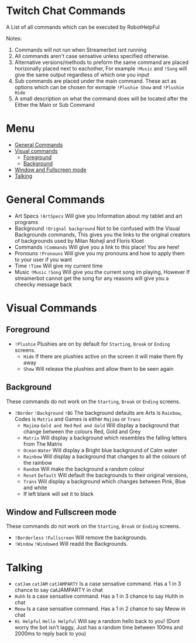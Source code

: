# Twitch Chat Commands
A List of all commands which can be executed by RobotHelpFul

Notes: 
1. Commands will not run when Streamerbot isnt running
2. All commands aren't case sensative unless specified otherwise. 
3. Alternative versions/methods to preform the same command are placed horizonally placed next to eachother, For example `!Music` and `!Song` will give the same output regardless of which one you input   
4. Sub commands are placed under the main command. These act as options which can be chosen for exmaple `!Plushie Show` and `!Plushie Hide`
5. A small description on what the command does will be located after the Either the Main or Sub Command

# Menu
* [General Commands](https://github.com/Robotrowful/Twitch-Chat-Commands/tree/main?tab=readme-ov-file#general-commands)
* [Visual commands](https://github.com/Robotrowful/Twitch-Chat-Commands/tree/main?tab=readme-ov-file#Visual-commands)
  * [Foreground](https://github.com/Robotrowful/Twitch-Chat-Commands/tree/main?tab=readme-ov-file#foreground)
  * [Background](https://github.com/Robotrowful/Twitch-Chat-Commands/tree/main?tab=readme-ov-file#background)
* [Window and Fullscreen mode](https://github.com/Robotrowful/Twitch-Chat-Commands/tree/main?tab=readme-ov-file#window-and-fullscreen-mode)
* [Talking](https://github.com/Robotrowful/Twitch-Chat-Commands/tree/main?tab=readme-ov-file#Talking)

# General Commands
* Art Specs `!ArtSpecs` Will give you Information about my tablet and art programs
* Background `!Orignal background` Not to be confused with the Visual Backgrounds commands, This gives you the links to the original creators of backgrounds used by Milan Nohejl and Floris Kloet
* Commands `!Commands` Will give you a link to this place! You are here! 
* Pronouns `!Pronouns` Will give you my pronouns and how to apply them to your user if you want
* Time `!Time` Will give my current time
* Music `!Music` `!Song` Will give you the current song im playing, However If streamerbot cannot get the song for any reasons will give you a cheecky message back

# Visual Commands
## Foreground
* `!Plushie` Plushies are on by default for `Starting`, `Break` or `Ending` screens. 
   - `Hide` If there are plushies active on the screen it will make them fly away 
   - `Show` Will release the plushies and allow them to be seen again
     
## Background

These commands do not work on the `Starting`, `Break` or `Ending` screens.

* `!Border` `!Background` `!BG` The background defaults are Arts is `Rainbow`, Codes is `Matrix` and Games is either `Majima` or `Trans`
   - `Majima` `Gold and Red` `Red and Gold` Will display a background that change between the colours Red, Gold and Grey
   - `Matrix` Will display a background which resembles the falling letters from The Matrix
   - `Ocean` `Water` Will display a Bright blue background of Calm water
   - `Rainbow` Will display a background that changes to all the colours of the rainbow
   - `Random` Will make the background a random colour
   - `Reset` `Default` Will default the backgrounds to their original versions, 
   - `Trans` Will display a background which changes between Pink, Blue and white
   -  If left blank will set it to black

## Window and Fullscreen mode

These commands do not work on the `Starting`, `Break` or `Ending` screens.

* `!Borderless` `!Fullscreen` Will remove the backgrounds. 
* `!Window` `!Windowed` Will readd the Backgrounds. 
  
# Talking

* `catJam` `catJAM` `catJAMPARTY` Is a case sensative command. Has a 1 in 3 chance to say catJAMPARTY in chat
* `Huhh` Is a case sensative command. Has a 1 in 3 chance to say Huhh in chat
* `Meow` Is a case sensative command. Has a 1 in 2 chance to say Meow in chat
* `Hi Helpful` `Hello Helpful` Will say a random hello back to you! (Dont worry the bot isn't laggy, Just has a random time between 100ms and 2000ms to reply back to you)
